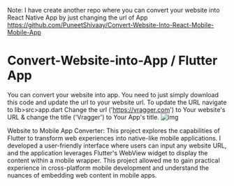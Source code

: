 Note: I have create another repo where you can convert your website into React Native App by just changing the url of App
https://github.com/PuneetShivaay/Convert-Website-Into-React-Mobile-Mobile-App 


# Convert-Website-into-App / Flutter App
You can convert your website into app. You need to just simply download this code and update the url to your website url.
To update the URL navigate to lib>src>app.dart 
Change the url ('https://vragger.com') to Your website's URL & change the title ('Vragger') to Your App's title.
![img](https://user-images.githubusercontent.com/56409021/118314543-ea9a8a00-b511-11eb-9afb-0fefad353ca0.png)


Website to Mobile App Converter: This project explores the capabilities of Flutter to transform web experiences into native-like mobile applications. I developed a user-friendly interface where users can input any website URL, and the application leverages Flutter's WebView widget to display the content within a mobile wrapper. This project allowed me to gain practical experience in cross-platform mobile development and understand the nuances of embedding web content in mobile apps.
